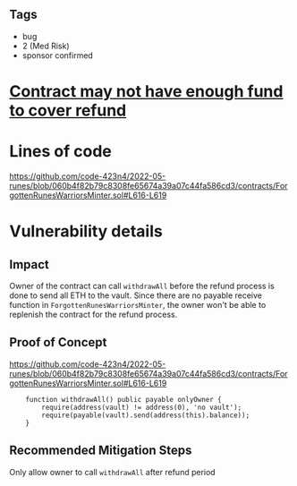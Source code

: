 ## Tags

- bug
- 2 (Med Risk)
- sponsor confirmed

# [Contract may not have enough fund to cover refund](https://github.com/code-423n4/2022-05-runes-findings/issues/187) 

# Lines of code

https://github.com/code-423n4/2022-05-runes/blob/060b4f82b79c8308fe65674a39a07c44fa586cd3/contracts/ForgottenRunesWarriorsMinter.sol#L616-L619


# Vulnerability details

## Impact
Owner of the contract can call `withdrawAll` before the refund process is done to send all ETH to the vault. Since there are no payable receive function in `ForgottenRunesWarriorsMinter`, the owner won't be able to replenish the contract for the refund process.

## Proof of Concept
https://github.com/code-423n4/2022-05-runes/blob/060b4f82b79c8308fe65674a39a07c44fa586cd3/contracts/ForgottenRunesWarriorsMinter.sol#L616-L619

```solidity
    function withdrawAll() public payable onlyOwner {
        require(address(vault) != address(0), 'no vault');
        require(payable(vault).send(address(this).balance));
    }
```

## Recommended Mitigation Steps
Only allow owner to call `withdrawAll` after refund period

